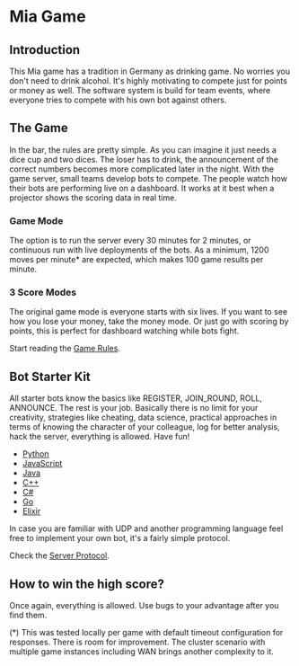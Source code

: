 # Mia Game

## Introduction

This Mia game has a tradition in Germany as drinking game. No worries you don't need to drink alcohol. It's highly motivating to compete just for points or money as well. 
The software system is build for team events, where everyone tries to compete with his own bot against others.

## The Game

In the bar, the rules are pretty simple. As you can imagine it just needs a dice cup and two dices. The loser has to drink, the announcement of the correct numbers becomes more complicated later in the night. 
With the game server, small teams develop bots to compete. The people watch how their bots are performing live on a dashboard. It works at it best when a projector shows the scoring data in real time. 

### Game Mode

The option is to run the server every 30 minutes for 2 minutes, or continuous run with live deployments of the bots. As a minimum, 1200 moves per minute* are expected, which makes 100 game results per minute.

### 3 Score Modes

The original game mode is everyone starts with six lives. If you want to see how you lose your money, take the money mode. Or just go with scoring by points, this is perfect for dashboard watching while bots fight.

Start reading the [Game Rules](docs/GameRules.md).

## Bot Starter Kit

All starter bots know the basics like REGISTER, JOIN_ROUND, ROLL, ANNOUNCE. The rest is your job. Basically there is no limit for your creativity, strategies like cheating, data science, practical approaches in terms of knowing the character of your colleague, log for better analysis, hack the server, everything is allowed. Have fun!

- [Python](clients/python-simple-bot/)
- [JavaScript](clients/javascript-simple-bot/)
- [Java](clients/java-simple-bot/)
- [C++](clients/cplusplus-simple-bot/)
- [C#](clients/csharp-simple-bot/)
- [Go](clients/go-simple-bot/)
- [Elixir](clients/elixir-simple-bot/)
 
In case you are familiar with UDP and another programming language feel free to implement your own bot, it's a fairly simple protocol. 

Check the [Server Protocol](docs/ServerProtocol.md).

## How to win the high score?

Once again, everything is allowed. Use bugs to your advantage after you find them.

(*) This was tested locally per game with default timeout configuration for responses. There is room for improvement. The cluster scenario with multiple game instances including WAN brings another complexity to it. 
